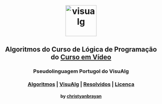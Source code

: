 <h1 align="center">
  <img src="https://dashboard.snapcraft.io/site_media/appmedia/2019/12/visualg.png" height="100" alt="visualg">
</h1>

<h2 align="center">
  Algoritmos do Curso de Lógica de Programação do <a href="http://www.cursoemvideo.com"> Curso em Vídeo </a>
</h2>

<h3 align="center">
  Pseudolinguagem Portugol do VisuAlg
</h3>

<h3 align="center">
  <a href="./algoritmos">Algoritmos</a> | <a href="./visualg">VisuAlg</a> | <a href="./exercicios-resolvidos-e-atividades-propostas/zip/">Resolvidos</a> | <a href="LICENSE">Licença</a>
</h3>

<h4 align="center">
  by <a href="https://github.com/christyanbrayan">christyanbrayan</a>
</h4>
